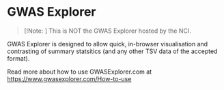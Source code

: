 # GWAS Explorer 
> [!Note: ]
> This is NOT the GWAS Explorer hosted by the NCI.

GWAS Explorer is designed to allow quick, in-browser visualisation and contrasting of summary statsitics (and any other TSV data of the accepted format). 

Read more about how to use GWASExplorer.com at https://www.gwasexplorer.com/How-to-use 
